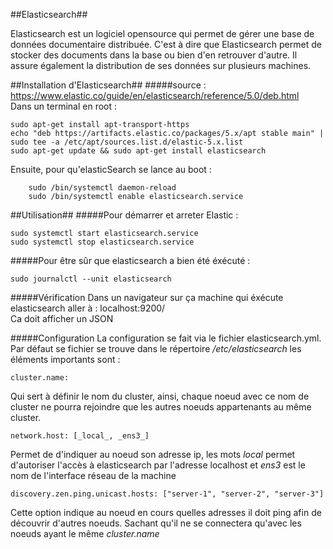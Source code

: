 ##Elasticsearch##

Elasticsearch est un logiciel opensource qui permet de gérer une base de données documentaire distribuée. C'est à dire que Elasticsearch permet de stocker des documents dans la base ou bien d'en retrouver d'autre. Il assure également la distribution de ses données sur plusieurs machines.


##Installation d'Elasticsearch##
#####source : https://www.elastic.co/guide/en/elasticsearch/reference/5.0/deb.html  
Dans un terminal en root :  

    sudo apt-get install apt-transport-https
    echo "deb https://artifacts.elastic.co/packages/5.x/apt stable main" | sudo tee -a /etc/apt/sources.list.d/elastic-5.x.list  
    sudo apt-get update && sudo apt-get install elasticsearch  

Ensuite, pour qu'elasticSearch se lance au boot :

        sudo /bin/systemctl daemon-reload  
        sudo /bin/systemctl enable elasticsearch.service  

##Utilisation##
#####Pour démarrer et arreter Elastic :  

    sudo systemctl start elasticsearch.service  
    sudo systemctl stop elasticsearch.service  

#####Pour être sûr que elasticsearch a bien été éxécuté :  

    sudo journalctl --unit elasticsearch  


#####Vérification
Dans un navigateur sur ça machine qui éxécute elasticsearch aller à : localhost:9200/  
Ca doit afficher un JSON  


#####Configuration
La configuration se fait via le fichier elasticsearch.yml. Par défaut se fichier se trouve dans le répertoire _/etc/elasticsearch_
les éléments importants sont :
 
    cluster.name:
    
 Qui sert à définir le nom du cluster, ainsi, chaque noeud avec ce nom de cluster ne pourra rejoindre que les autres noeuds appartenants au même cluster.
 
    network.host: [_local_, _ens3_]

Permet de d'indiquer au noeud son adresse ip, les mots _local_ permet d'autoriser l'accès à elasticsearch par l'adresse localhost et _ens3_ est le nom de l'interface réseau de la machine

    discovery.zen.ping.unicast.hosts: ["server-1", "server-2", "server-3"]
    
Cette option indique au noeud en cours quelles adresses il doit ping afin de découvrir d'autres noeuds. Sachant qu'il ne se connectera qu'avec les noeuds ayant le même _cluster.name_




    











